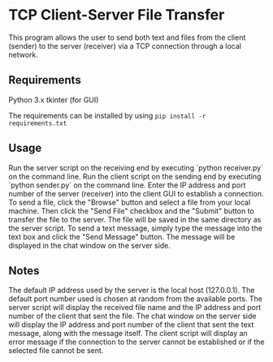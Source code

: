 # TCP Client-Server File Transfer
This program allows the user to send both text and files from the client (sender) to the server (receiver) via a TCP connection through a local network.

## Requirements
Python 3.x
tkinter (for GUI)

The requirements can be installed by using `pip install -r requirements.txt`

## Usage
Run the server script on the receiving end by executing ´python receiver.py´ on the command line.
Run the client script on the sending end by executing ´python sender.py´ on the command line.
Enter the IP address and port number of the server (receiver) into the client GUI to establish a connection.
To send a file, click the "Browse" button and select a file from your local machine. Then click the "Send File" checkbox and the "Submit" button to transfer the file to the server. The file will be saved in the same directory as the server script.
To send a text message, simply type the message into the text box and click the "Send Message" button. The message will be displayed in the chat window on the server side.

## Notes
The default IP address used by the server is the local host (127.0.0.1).
The default port number used is chosen at random from the available ports.
The server script will display the received file name and the IP address and port number of the client that sent the file.
The chat window on the server side will display the IP address and port number of the client that sent the text message, along with the message itself.
The client script will display an error message if the connection to the server cannot be established or if the selected file cannot be sent.

